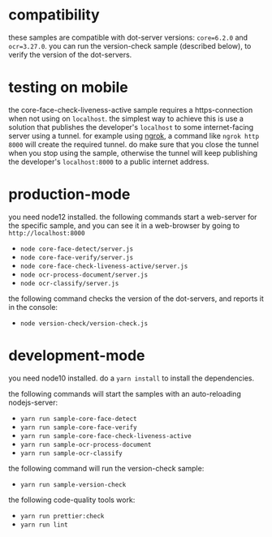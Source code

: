 # compatibility

these samples are compatible with dot-server versions: `core=6.2.0` and `ocr=3.27.0`. you can run the version-check sample (described below), to verify the version of the dot-servers.

# testing on mobile

the core-face-check-liveness-active sample requires a https-connection when not using on `localhost`. the simplest way to achieve this is use a solution that publishes the developer's `localhost` to some internet-facing server using a tunnel. for example using [ngrok](https://ngrok.com/), a command like `ngrok http 8000` will create the required tunnel. do make sure that you close the tunnel when you stop using the sample, otherwise the tunnel will keep publishing the developer's `localhost:8000` to a public internet address.

# production-mode

you need node12 installed.
the following commands start a web-server for the specific sample, and you can see it in a web-browser by going to `http://localhost:8000`

- `node core-face-detect/server.js`
- `node core-face-verify/server.js`
- `node core-face-check-liveness-active/server.js`
- `node ocr-process-document/server.js`
- `node ocr-classify/server.js`

the following command checks the version of the dot-servers, and reports it in the console:

- `node version-check/version-check.js`

# development-mode

you need node10 installed.
do a `yarn install` to install the dependencies.

the following commands will start the samples with an auto-reloading nodejs-server:

- `yarn run sample-core-face-detect`
- `yarn run sample-core-face-verify`
- `yarn run sample-core-face-check-liveness-active`
- `yarn run sample-ocr-process-document`
- `yarn run sample-ocr-classify`

the following command will run the version-check sample:

- `yarn run sample-version-check`

the following code-quality tools work:

- `yarn run prettier:check`
- `yarn run lint`
